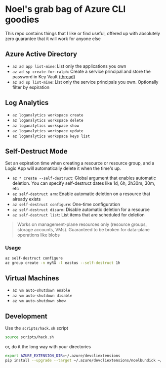 # Noel's grab bag of Azure CLI goodies

This repo contains things that I like or find useful, offered up with absolutely zero guarantee that it will work for anyone else

## Azure Active Directory

* `az ad app list-mine`: List only the applications you own
* `az ad sp create-for-ralph`: Create a service principal and store the password in Key Vault ([thread](https://twitter.com/acanthamoeba/status/988185653199360002))
* `az ad sp list-mine`: List only the service principals you own. Optionally filter by expiration

## Log Analytics

* `az loganalytics workspace create`
* `az loganalytics workspace delete`
* `az loganalytics workspace show`
* `az loganalytics workspace update`
* `az loganalytics workspace keys list`

## Self-Destruct Mode

Set an expiration time when creating a resource or resource group, and a Logic App will automatically delete it when the time's up.

* `az * create --self-destruct`: Global argument that enables automatic deletion. You can specify self-destruct dates like 1d, 6h, 2h30m, 30m, etc
* `az self-destruct arm`: Enable automatic deletion on a resource that already exists
* `az self-destruct configure`: One-time configuration
* `az self-destruct disarm`: Disable automatic deletion for a resource
* `az self-destruct list`: List items that are scheduled for deletion

> Works on management-plane resources only (resource groups, storage accounts, VMs). Guaranteed to be broken for data-plane operations like blobs

### Usage

```bash
az self-destruct configure
az group create -n myRG -l eastus --self-destruct 1h
```

## Virtual Machines

* `az vm auto-shutdown enable`
* `az vm auto-shutdown disable`
* `az vm auto-shutdown show`

## Development

Use the `scripts/hack.sh` script

```bash
source scripts/hack.sh
```

or, do it the long way with your directories

```bash
export AZURE_EXTENSION_DIR=~/.azure/devcliextensions
pip install --upgrade --target ~/.azure/devcliextensions/noelbundick ~/code/noelbundick/azure-cli-extension-noelbundick/src/noelbundick
```